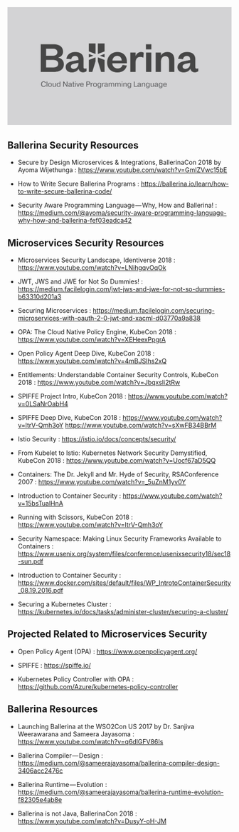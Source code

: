 ![alt text](./ballerina.jpg "Ballerina")

## Ballerina Security Resources

* Secure by Design Microservices & Integrations, BallerinaCon 2018 by Ayoma Wijethunga : https://www.youtube.com/watch?v=GmIZVwc15bE

* How to Write Secure Ballerina Programs : https://ballerina.io/learn/how-to-write-secure-ballerina-code/

* Security Aware Programming Language — Why, How and Ballerina! : https://medium.com/@ayoma/security-aware-programming-language-why-how-and-ballerina-fef03eadca42


## Microservices Security Resources

* Microservices Security Landscape, Identiverse 2018 : https://www.youtube.com/watch?v=LNihgqvOqOk

* JWT, JWS and JWE for Not So Dummies! : https://medium.facilelogin.com/jwt-jws-and-jwe-for-not-so-dummies-b63310d201a3

* Securing Microservices : https://medium.facilelogin.com/securing-microservices-with-oauth-2-0-jwt-and-xacml-d03770a9a838

* OPA: The Cloud Native Policy Engine, KubeCon 2018 : https://www.youtube.com/watch?v=XEHeexPpgrA

* Open Policy Agent Deep Dive, KubeCon 2018 : https://www.youtube.com/watch?v=4mBJSIhs2xQ

* Entitlements: Understandable Container Security Controls, KubeCon 2018 : https://www.youtube.com/watch?v=Jbqxsli2tRw

* SPIFFE Project Intro, KubeCon 2018 : https://www.youtube.com/watch?v=0LSaNrOabH4

* SPIFFE Deep Dive, KubeCon 2018 : https://www.youtube.com/watch?v=ltrV-Qmh3oY https://www.youtube.com/watch?v=sXwFB34BBrM

* Istio Security : https://istio.io/docs/concepts/security/

* From Kubelet to Istio: Kubernetes Network Security Demystified, KubeCon 2018 : https://www.youtube.com/watch?v=Uocf67aD5QQ

* Containers: The Dr. Jekyll and Mr. Hyde of Security, RSAConference 2007 : https://www.youtube.com/watch?v=_5uZnM1yv0Y

* Introduction to Container Security : https://www.youtube.com/watch?v=15bsTualHnA

* Running with Scissors, KubeCon 2018 : https://www.youtube.com/watch?v=ltrV-Qmh3oY

* Security Namespace: Making Linux Security Frameworks Available to Containers : https://www.usenix.org/system/files/conference/usenixsecurity18/sec18-sun.pdf

* Introduction to Container Security : https://www.docker.com/sites/default/files/WP_IntrotoContainerSecurity_08.19.2016.pdf

* Securing a Kubernetes Cluster : https://kubernetes.io/docs/tasks/administer-cluster/securing-a-cluster/

## Projected Related to Microservices Security

* Open Policy Agent (OPA) : https://www.openpolicyagent.org/

* SPIFFE : https://spiffe.io/

* Kubernetes Policy Controller with OPA : https://github.com/Azure/kubernetes-policy-controller

## Ballerina Resources

* Launching Ballerina at the WSO2Con US 2017 by Dr. Sanjiva Weerawarana and Sameera Jayasoma : https://www.youtube.com/watch?v=q6dlGFV86Is

* Ballerina Compiler — Design : https://medium.com/@sameerajayasoma/ballerina-compiler-design-3406acc2476c

* Ballerina Runtime — Evolution : https://medium.com/@sameerajayasoma/ballerina-runtime-evolution-f82305e4ab8e

* Ballerina is not Java, BallerinaCon 2018 : https://www.youtube.com/watch?v=DusyY-oH-JM








